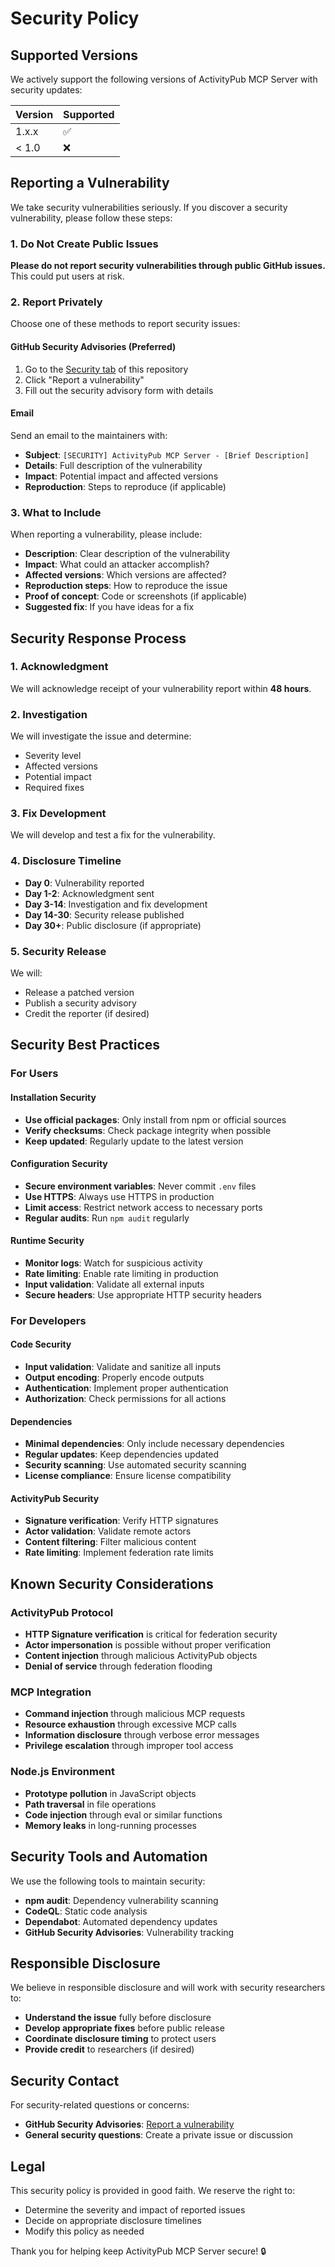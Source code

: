 # Security Policy

## Supported Versions

We actively support the following versions of ActivityPub MCP Server with security updates:

| Version | Supported          |
| ------- | ------------------ |
| 1.x.x   | :white_check_mark: |
| < 1.0   | :x:                |

## Reporting a Vulnerability

We take security vulnerabilities seriously. If you discover a security vulnerability, please follow these steps:

### 1. Do Not Create Public Issues

**Please do not report security vulnerabilities through public GitHub issues.** This could put users at risk.

### 2. Report Privately

Choose one of these methods to report security issues:

#### GitHub Security Advisories (Preferred)
1. Go to the [Security tab](https://github.com/cameronrye/activitypub-mcp/security) of this repository
2. Click "Report a vulnerability"
3. Fill out the security advisory form with details

#### Email
Send an email to the maintainers with:
- **Subject**: `[SECURITY] ActivityPub MCP Server - [Brief Description]`
- **Details**: Full description of the vulnerability
- **Impact**: Potential impact and affected versions
- **Reproduction**: Steps to reproduce (if applicable)

### 3. What to Include

When reporting a vulnerability, please include:

- **Description**: Clear description of the vulnerability
- **Impact**: What could an attacker accomplish?
- **Affected versions**: Which versions are affected?
- **Reproduction steps**: How to reproduce the issue
- **Proof of concept**: Code or screenshots (if applicable)
- **Suggested fix**: If you have ideas for a fix

## Security Response Process

### 1. Acknowledgment
We will acknowledge receipt of your vulnerability report within **48 hours**.

### 2. Investigation
We will investigate the issue and determine:
- Severity level
- Affected versions
- Potential impact
- Required fixes

### 3. Fix Development
We will develop and test a fix for the vulnerability.

### 4. Disclosure Timeline
- **Day 0**: Vulnerability reported
- **Day 1-2**: Acknowledgment sent
- **Day 3-14**: Investigation and fix development
- **Day 14-30**: Security release published
- **Day 30+**: Public disclosure (if appropriate)

### 5. Security Release
We will:
- Release a patched version
- Publish a security advisory
- Credit the reporter (if desired)

## Security Best Practices

### For Users

#### Installation Security
- **Use official packages**: Only install from npm or official sources
- **Verify checksums**: Check package integrity when possible
- **Keep updated**: Regularly update to the latest version

#### Configuration Security
- **Secure environment variables**: Never commit `.env` files
- **Use HTTPS**: Always use HTTPS in production
- **Limit access**: Restrict network access to necessary ports
- **Regular audits**: Run `npm audit` regularly

#### Runtime Security
- **Monitor logs**: Watch for suspicious activity
- **Rate limiting**: Enable rate limiting in production
- **Input validation**: Validate all external inputs
- **Secure headers**: Use appropriate HTTP security headers

### For Developers

#### Code Security
- **Input validation**: Validate and sanitize all inputs
- **Output encoding**: Properly encode outputs
- **Authentication**: Implement proper authentication
- **Authorization**: Check permissions for all actions

#### Dependencies
- **Minimal dependencies**: Only include necessary dependencies
- **Regular updates**: Keep dependencies updated
- **Security scanning**: Use automated security scanning
- **License compliance**: Ensure license compatibility

#### ActivityPub Security
- **Signature verification**: Verify HTTP signatures
- **Actor validation**: Validate remote actors
- **Content filtering**: Filter malicious content
- **Rate limiting**: Implement federation rate limits

## Known Security Considerations

### ActivityPub Protocol
- **HTTP Signature verification** is critical for federation security
- **Actor impersonation** is possible without proper verification
- **Content injection** through malicious ActivityPub objects
- **Denial of service** through federation flooding

### MCP Integration
- **Command injection** through malicious MCP requests
- **Resource exhaustion** through excessive MCP calls
- **Information disclosure** through verbose error messages
- **Privilege escalation** through improper tool access

### Node.js Environment
- **Prototype pollution** in JavaScript objects
- **Path traversal** in file operations
- **Code injection** through eval or similar functions
- **Memory leaks** in long-running processes

## Security Tools and Automation

We use the following tools to maintain security:

- **npm audit**: Dependency vulnerability scanning
- **CodeQL**: Static code analysis
- **Dependabot**: Automated dependency updates
- **GitHub Security Advisories**: Vulnerability tracking

## Responsible Disclosure

We believe in responsible disclosure and will work with security researchers to:

- **Understand the issue** fully before disclosure
- **Develop appropriate fixes** before public release
- **Coordinate disclosure timing** to protect users
- **Provide credit** to researchers (if desired)

## Security Contact

For security-related questions or concerns:

- **GitHub Security Advisories**: [Report a vulnerability](https://github.com/cameronrye/activitypub-mcp/security)
- **General security questions**: Create a private issue or discussion

## Legal

This security policy is provided in good faith. We reserve the right to:

- Determine the severity and impact of reported issues
- Decide on appropriate disclosure timelines
- Modify this policy as needed

Thank you for helping keep ActivityPub MCP Server secure! 🔒

